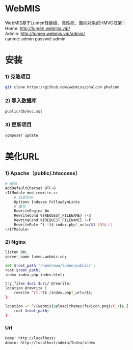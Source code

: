 # WebMIS
WebMIS基于Lumen轻量级、高性能、面向对象的HMVC框架！<br>
Home: http://lumen.webmis.vip/<br>
Admin: http://lumen.webmis.vip/admin/<br>
uanme: admin  passwd: admin

# 安装
### 1) 克隆项目
``` bash
git clone https://github.com/webmiss/phalcon phalcon
```
### 2) 导入数据库
``` bash
public/db/mvc.sql
```
### 3) 更新项目
``` bash
composer update
```

# 美化URL
### 1) Apache（public/.htaccess）
```bash
# 编码
AddDefaultCharset UTF-8
<IfModule mod_rewrite.c>
    # 目录浏览
    Options Indexes FollowSymLinks
    # 重写
    RewriteEngine On
    RewriteCond %{REQUEST_FILENAME} !-d
    RewriteCond %{REQUEST_FILENAME} !-f
    RewriteRule ^(.*)$ index.php?_url=/$1 [QSA,L]
</IfModule>
```

### 2) Nginx
```bash
listen 80;
server_name lumen.webmis.cn;

set $root_path '/home/www/lumen/public/';
root $root_path;
index index.php index.html;

try_files $uri $uri/ @rewrite;
location @rewrite {
    rewrite ^/(.*)$ /index.php?_url=/$1;
}

location ~* ^/(webmis|upload|themes|favicon.png)/(.+)$ {
    root $root_path;
}
```

### Url
```bash
Home: http://localhost/
Admin: http://localhost/admin/Index/index
```